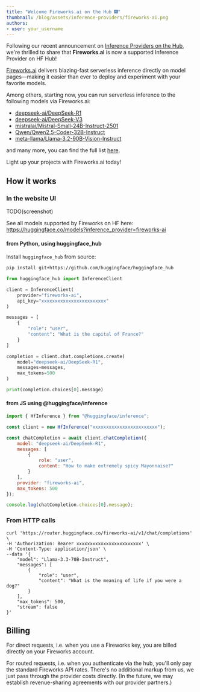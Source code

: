 ```yaml
---
title: "Welcome Fireworks.ai on the Hub 🎆"
thumbnail: /blog/assets/inference-providers/fireworks-ai.png
authors:
- user: your_username
---
```


Following our recent announcement on [Inference Providers on the Hub](https://huggingface.co/blog/inference-providers), we're thrilled to share that **Fireworks.ai** is now a supported Inference Provider on HF Hub!

[Fireworks.ai](https://fireworks.ai) delivers blazing-fast serverless inference directly on model pages—making it easier than ever to deploy and experiment with your favorite models.  

Among others, starting now, you can run serverless inference to the following models via Fireworks.ai:

- [deepseek-ai/DeepSeek-R1](https://huggingface.co/deepseek-ai/DeepSeek-R1)
- [deepseek-ai/DeepSeek-V3](https://huggingface.co/deepseek-ai/DeepSeek-V3)
- [mistralai/Mistral-Small-24B-Instruct-2501](https://huggingface.co/mistralai/Mistral-Small-24B-Instruct-2501)
- [Qwen/Qwen2.5-Coder-32B-Instruct](https://huggingface.co/Qwen/Qwen2.5-Coder-32B-Instruct)
- [meta-llama/Llama-3.2-90B-Vision-Instruct](https://huggingface.co/meta-llama/Llama-3.2-90B-Vision-Instruct)

and many more, you can find the full list [here](https://huggingface.co/models?inference_provider=fireworks-ai).

Light up your projects with Fireworks.ai today!

## How it works

### In the website UI

TODO(screenshot)

See all models supported by Fireworks on HF here: https://huggingface.co/models?inference_provider=fireworks-ai


#### from Python, using huggingface_hub

Install `huggingface_hub` from source: 

```bash
pip install git+https://github.com/huggingface/huggingface_hub
```

```python
from huggingface_hub import InferenceClient

client = InferenceClient(
    provider="fireworks-ai",
    api_key="xxxxxxxxxxxxxxxxxxxxxxxx"
)

messages = [
    {
        "role": "user",
        "content": "What is the capital of France?"
    }
]

completion = client.chat.completions.create(
    model="deepseek-ai/DeepSeek-R1", 
    messages=messages, 
    max_tokens=500
)

print(completion.choices[0].message)
```

#### from JS using @huggingface/inference


```js
import { HfInference } from "@huggingface/inference";

const client = new HfInference("xxxxxxxxxxxxxxxxxxxxxxxx");

const chatCompletion = await client.chatCompletion({
    model: "deepseek-ai/DeepSeek-R1",
    messages: [
        {
            role: "user",
            content: "How to make extremely spicy Mayonnaise?"
        }
    ],
    provider: "fireworks-ai",
    max_tokens: 500
});

console.log(chatCompletion.choices[0].message);
```

### From HTTP calls

```
curl 'https://router.huggingface.co/fireworks-ai/v1/chat/completions' \
-H 'Authorization: Bearer xxxxxxxxxxxxxxxxxxxxxxxx' \
-H 'Content-Type: application/json' \
--data '{
    "model": "Llama-3.3-70B-Instruct",
    "messages": [
        {
            "role": "user",
            "content": "What is the meaning of life if you were a dog?"
        }
    ],
    "max_tokens": 500,
    "stream": false
}'
```

## Billing

For direct requests, i.e. when you use a Fireworks key, you are billed directly on your Fireworks account.

For routed requests, i.e. when you authenticate via the hub, you'll only pay the standard Fireworks API rates. There's no additional markup from us, we just pass through the provider costs directly. (In the future, we may establish revenue-sharing agreements with our provider partners.)
